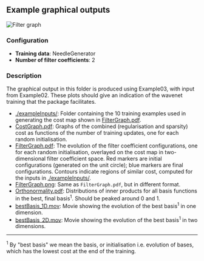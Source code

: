 ## Example graphical outputs

![Filter graph](https://github.com/asogaard/Wavenet/blob/master/media/FilterGraph.png "Filter graph.")

### Configuration
* __Training data__: NeedleGenerator
* __Number of filter coefficients__: 2

### Description
The graphical output in this folder is produced using Example03, with input from Example02. These plots should give an indication of the wavenet training that the package facilitates.

* [./exampleInputs/](./exampleInputs/): Folder containing the 10 training examples used in generating the cost map shown in [FilterGraph.pdf](FilterGraph.pdf).
* [CostGraph.pdf](CostGraph.pdf): Graphs of the combined (regularisation and sparsity) cost as functions of the number of training updates, one for each random initialisation.
* [FilterGraph.pdf](FilterGraph.pdf): The evolution of the filter coefficient configurations, one for each random initialisation, overlayed on the cost map in two-dimensional filter coefficient space. Red markers are initial configurations (generated on the unit circle); blue markers are final configurations. Contours indicate regions of similar cost, computed for the inputs in [./exampleInputs/](./exampleInputs/).
* [FilterGraph.png](FilterGraph.png): Same as `FilterGraph.pdf`, but in different format.
* [Orthonormality.pdf](Orthonormality.pdf): Distributions of inner products for all basis functions in the best, final basis<sup>1</sup>. Should be peaked around 0 and 1.
* [bestBasis_1D.mov](bestBasis_1D.mov): Movie showing the evolution of the best basis<sup>1</sup> in one dimension.
* [bestBasis_2D.mov](bestBasis_2D.mov): Movie showing the evolution of the best basis<sup>1</sup> in two dimensions.

---

<sup>1</sup> By "best basis" we mean the basis, or initialisation i.e. evolution of bases, which has the lowest cost at the end of the training.